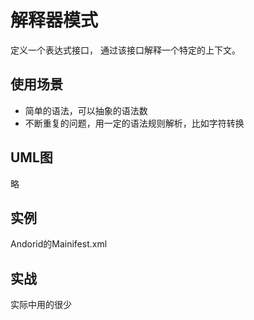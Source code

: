 # 解释器模式
定义一个表达式接口， 通过该接口解释一个特定的上下文。

## 使用场景
- 简单的语法，可以抽象的语法数
- 不断重复的问题，用一定的语法规则解析，比如字符转换

## UML图
略

## 实例
Andorid的Mainifest.xml

## 实战
实际中用的很少
